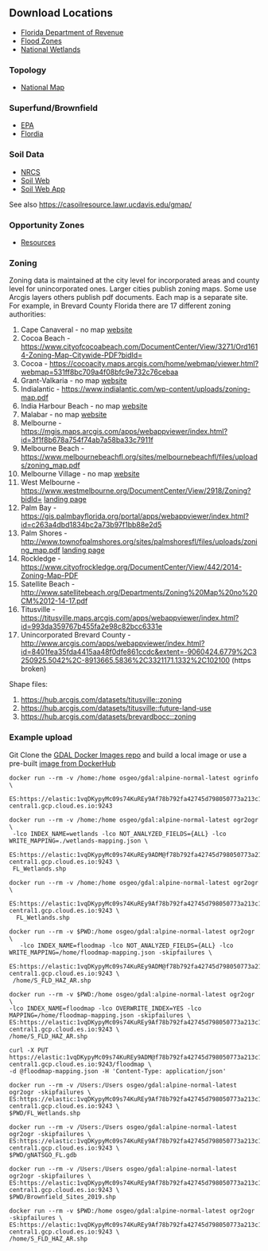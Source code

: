 ## Download Locations
- [Florida Department of Revenue](https://floridarevenue.com/property/Pages/DataPortal_RequestAssessmentRollGISData.aspx)
- [Flood Zones](https://www.fema.gov/national-flood-hazard-layer-nfhl#)
- [National Wetlands](https://www.fws.gov/wetlands/data/Data-Download.html)

### Topology
- [National Map](https://viewer.nationalmap.gov/basic/)

### Superfund/Brownfield
- [EPA](https://www.epa.gov/frs/geospatial-data-download-service)
- [Flordia](http://geodata.myflorida.com/datasets/FDACS::brownfield-sites-2019)

### Soil Data
- [NRCS](https://nrcs.app.box.com/v/soils)
- [Soil Web](https://gdg.sc.egov.usda.gov/GDGHome_DirectDownLoad.aspx)
- [Soil Web App](https://casoilresource.lawr.ucdavis.edu/soilweb-apps)

See also https://casoilresource.lawr.ucdavis.edu/gmap/

### Opportunity Zones
- [Resources](https://www.cdfifund.gov/Pages/Opportunity-Zones.aspx)

### Zoning
Zoning data is maintained at the city level for incorporated areas and county level for unincorporated ones.  Larger cities publish zoning maps. Some use Arcgis layers others publish pdf documents.  Each map is a separate site.  For example, in Brevard County Florida there are 17 different zoning authorities:
1. Cape Canaveral - no map [website](https://www.cityofcapecanaveral.org/)
2. Cocoa Beach - https://www.cityofcocoabeach.com/DocumentCenter/View/3271/Ord1614-Zoning-Map-Citywide-PDF?bidId=
3. Cocoa - https://cocoacity.maps.arcgis.com/home/webmap/viewer.html?webmap=531ff8bc709a4f08bfc9e732c76cebaa
4. Grant-Valkaria - no map [website](https://grantvalkaria.org/bc-planning-and-zoning)
5. Indialantic - https://www.indialantic.com/wp-content/uploads/zoning-map.pdf
6. India Harbour Beach - no map [website](https://www.indianharbourbeach.org/)
7. Malabar - no map [website](https://www.townofmalabar.org/planning-zoning-board)
8. Melbourne - https://mgis.maps.arcgis.com/apps/webappviewer/index.html?id=3f1f8b678a754f74ab7a58ba33c7911f
9. Melbourne Beach - https://www.melbournebeachfl.org/sites/melbournebeachfl/files/uploads/zoning_map.pdf
10. Melbourne Village - no map [website](https://melbournevillage.org/)
11. West Melbourne - https://www.westmelbourne.org/DocumentCenter/View/2918/Zoning?bidId= [landing page](https://www.westmelbourne.org/261/City-Maps)
11. Palm Bay - https://gis.palmbayflorida.org/portal/apps/webappviewer/index.html?id=c263a4dbd1834bc2a73b97f1bb88e2d5
12. Palm Shores - http://www.townofpalmshores.org/sites/palmshoresfl/files/uploads/zoning_map.pdf [landing page](http://www.townofpalmshores.org/planning-zoning-board/pages/planning-zoning-maps)
13. Rockledge - https://www.cityofrockledge.org/DocumentCenter/View/442/2014-Zoning-Map-PDF
14. Satellite Beach - http://www.satellitebeach.org/Departments/Zoning%20Map%20no%20CM%2012-14-17.pdf
15. Titusville - https://titusville.maps.arcgis.com/apps/webappviewer/index.html?id=993da359767b455fa2e98c82bcc6331e
16. Unincorporated Brevard County - http://www.arcgis.com/apps/webappviewer/index.html?id=8401fea35fda4415aa48f0dfe861ccdc&extent=-9060424.6779%2C3250925.5042%2C-8913665.5836%2C3321171.1332%2C102100 (https broken)

Shape files:

1. https://hub.arcgis.com/datasets/titusville::zoning
2. https://hub.arcgis.com/datasets/titusville::future-land-use
3. https://hub.arcgis.com/datasets/brevardbocc::zoning

### Example upload

Git Clone the [GDAL Docker Images repo](https://github.com/OSGeo/gdal/tree/master/gdal/docker) and build a local image or use a pre-built [image from DockerHub]( https://hub.docker.com/r/osgeo/gdal/tags?page=1&ordering=last_updated)

```
docker run --rm -v /home:/home osgeo/gdal:alpine-normal-latest ogrinfo \
 ES:https://elastic:1vqDKypyMc09s74KuREy9Af78b792fa42745d798050773a213c120.us-central1.gcp.cloud.es.io:9243

docker run --rm -v /home:/home osgeo/gdal:alpine-normal-latest ogr2ogr \
 -lco INDEX_NAME=wetlands -lco NOT_ANALYZED_FIELDS={ALL} -lco WRITE_MAPPING=./wetlands-mapping.json \
 ES:https://elastic:1vqDKypyMc09s74KuREy9ADM@f78b792fa42745d798050773a213c120.us-central1.gcp.cloud.es.io:9243 \
 FL_Wetlands.shp

docker run --rm -v /home:/home osgeo/gdal:alpine-normal-latest ogr2ogr \
  ES:https://elastic:1vqDKypyMc09s74KuREy9Af78b792fa42745d798050773a213c120.us-central1.gcp.cloud.es.io:9243 \
  FL_Wetlands.shp

docker run --rm -v $PWD:/home osgeo/gdal:alpine-normal-latest ogr2ogr \
   -lco INDEX_NAME=floodmap -lco NOT_ANALYZED_FIELDS={ALL} -lco WRITE_MAPPING=/home/floodmap-mapping.json -skipfailures \
   ES:https://elastic:1vqDKypyMc09s74KuREy9ADM@f78b792fa42745d798050773a213c120.us-central1.gcp.cloud.es.io:9243 \
 /home/S_FLD_HAZ_AR.shp

docker run --rm -v $PWD:/home osgeo/gdal:alpine-normal-latest ogr2ogr \
-lco INDEX_NAME=floodmap -lco OVERWRITE_INDEX=YES -lco MAPPING=/home/floodmap-mapping.json -skipfailures \
ES:https://elastic:1vqDKypyMc09s74KuREy9Af78b792fa42745d798050773a213c120.us-central1.gcp.cloud.es.io:9243 \
/home/S_FLD_HAZ_AR.shp

curl -X PUT https://elastic:1vqDKypyMc09s74KuREy9ADM@f78b792fa42745d798050773a213c120.us-central1.gcp.cloud.es.io:9243/floodmap \
-d @floodmap-mapping.json -H 'Content-Type: application/json'

docker run --rm -v /Users:/Users osgeo/gdal:alpine-normal-latest ogr2ogr -skipfailures \
ES:https://elastic:1vqDKypyMc09s74KuREy9Af78b792fa42745d798050773a213c120.us-central1.gcp.cloud.es.io:9243 \
$PWD/FL_Wetlands.shp

docker run --rm -v /Users:/Users osgeo/gdal:alpine-normal-latest ogr2ogr -skipfailures \
ES:https://elastic:1vqDKypyMc09s74KuREy9Af78b792fa42745d798050773a213c120.us-central1.gcp.cloud.es.io:9243 \
$PWD/gNATSGO_FL.gdb

docker run --rm -v /Users:/Users osgeo/gdal:alpine-normal-latest ogr2ogr -skipfailures \
ES:https://elastic:1vqDKypyMc09s74KuREy9Af78b792fa42745d798050773a213c120.us-central1.gcp.cloud.es.io:9243 \
$PWD/Brownfield_Sites_2019.shp

docker run --rm -v $PWD:/home osgeo/gdal:alpine-normal-latest ogr2ogr -skipfailures \
ES:https://elastic:1vqDKypyMc09s74KuREy9Af78b792fa42745d798050773a213c120.us-central1.gcp.cloud.es.io:9243 \
/home/S_FLD_HAZ_AR.shp
```
